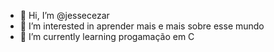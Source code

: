 - 👋 Hi, I’m @jessecezar
- 👀 I’m interested in  aprender mais e mais sobre esse mundo
- 🌱 I’m currently learning  progamação em  C

<!---
jessecezar/jessecezar is a ✨ special ✨ repository because its `README.md` (this file) appears on your GitHub profile.
You can click the Preview link to take a look at your changes.
--->
